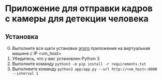 # Приложение для отправки кадров с камеры для детекции человека

## Установка

0. Выполните все шаги установки [этого](https://github.com/vkimbris/raspberry-motion-detector) приложения на виртуальная машине с IP <vm_host>
1. Убедитесь, что у вас установлен Python 3
2. Выполните команду `python3 -m pip install -r requirements.txt`
3. Выполнеите команду `python3 app/app.py --url http://<vm_host>:8000 --interval 1`

